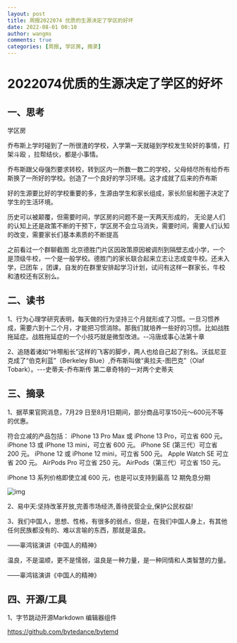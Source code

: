 ```yaml
---
layout: post
title: 周报2022074 优质的生源决定了学区的好坏
date: 2022-08-01 00:10
author: wangms
comments: true
categories: [周报, 学区房, 摘录]
---
```

<h1>2022074优质的生源决定了学区的好坏</h1>
<h2>一、思考</h2>
<p>学区房</p>
<p>乔布斯上学时碰到了一所很渣的学校，入学第一天就碰到学校发生轮奸的事情，打架斗殴 ，拉帮结伙，都是小事情。</p>
<p>乔布斯跟父母强烈要求转校，转到区内一所数一数二的学校，父母倾尽所有给乔布斯换了一所好的学校。创造了一个良好的学习环境。这才成就了后来的乔布斯</p>
<p>好的生源要比好的学校重要的多，生源由学生和家长组成，家长阶层和圈子决定了学生的生活环境。</p>
<p>历史可以被颠覆，但需要时间，学区房的问题不是一天两天形成的， 无论是人们的认知上还是政策不断的干预下，学区房不会立马消失，需要时间，需要人们认知的改变，需要家长们基本素质的不断提高</p>
<p>之前看过一个群聊截图 北京德胜门片区因政策原因被调剂到隔壁志成小学，一个是顶级牛校，一个是一般学校。德胜门的家长联合起来立志让志成变牛校。还未入学，已团车 ，团课，自发的在群里安排起学习计划，试问有这样一群家长，牛校和渣校还有区别么。</p>
<h2>二、读书</h2>
<p>1、行为心理学研究表明，每天做的行为坚持三个月就形成了习惯。一旦习惯养成，需要六到十二个月，才能把习惯消除。那我们就培养一些好的习惯。比如战胜拖延症。战胜拖延症的一个小技巧就是微型改进。--冯唐成事心法第十章</p>
<p>2、追随着诸如“咔嚓船长”这样的飞客的脚步，两人也给自己起了别名。沃兹尼亚克成了“伯克利蓝”（Berkeley Blue）,乔布斯叫做“奥拉夫-图巴克”（Olaf Tobark）。---史蒂夫-乔布斯传 第二章奇特的一对两个史蒂夫</p>
<h2>三、摘录</h2>
<p>1、据苹果官网消息，7月29 日至8月1日期间，部分商品可享150元～600元不等的优惠。</p>
<p>符合立减的产品包括：
iPhone 13 Pro Max 或 iPhone 13 Pro，可⁠立⁠省 600 元。
iPhone 13 或 iPhone 13 mini，可⁠立⁠省 600 元。
iPhone SE (第三代）可立省 200 元。
iPhone 12 或 iPhone 12 mini，可⁠立⁠省 500 元。
Apple Watch SE 可立省 200 元。
AirPods Pro 可立省 250 元。
AirPods（第三代）可立省 150 元。</p>
<p>iPhone 13 系列价格即使立减 600 元，也是可以支持到最高 12 期免息分期</p>
<p><img src="https://img.wangms.com/blog/1658727781385-db5da4ff-f1c2-43c8-b642-5bfc6ab10633.png" alt="img" /></p>
<p>2、易中天:坚持改革开放,完善市场经济,善待民营企业,保护公民权益!</p>
<p>3、我们中国人，思想、性格，有很多的弱点，但是，在我们中国人身上，有其他任何民族都没有的、难以言喻的东西，那就是温良。</p>
<p>——辜鸿铭演讲《中国人的精神》</p>
<p>温良，不是温顺，更不是懦弱，温良是一种力量，是一种同情和人类智慧的力量。</p>
<p>——辜鸿铭演讲《中国人的精神》</p>
<h2>四、开源/工具</h2>
<p>1、字节跳动开源Markdown 编辑器组件</p>
<p><a href="https://github.com/bytedance/bytemd">https://github.com/bytedance/bytemd</a></p>
